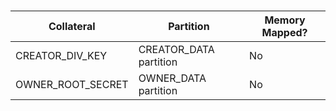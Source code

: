 ###
<!-- this is a workaround to get around Hugo Issue #7296 (https://github.com/gohugoio/hugo/issues/7296) -->
<table>
<thead>
<tr>
<th>Collateral</th>
<th>Partition</th>
<th>Memory Mapped?</th>
</tr>
</thead>
<tbody>
<tr>
<td>CREATOR_DIV_KEY</td>
<td>CREATOR_DATA partition</td>
<td>No</td>
</tr>
<tr>
<td>OWNER_ROOT_SECRET</td>
<td>OWNER_DATA partition</td>
<td>No</td>
</tr>
</tbody>
</table>